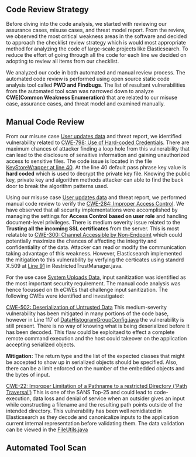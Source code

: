 ## Code Review Strategy

Before diving into the code analysis, we started with reviewing our assurance cases, misuse cases, and threat model report. From the review, we observed the most critical weakness areas in the software and decided to approach the checklist review strategy which is would most appropriate method for analyzing the code of large-scale projects like Elasticsearch. To reduce the effort of going through all the code for each line we decided on adopting to review all items from our checklist.

We analyzed our code in both automated and manual review process. The automated code review is performed using open source static code analysis tool called **PWD and Findbugs**. The list of resultant vulnerabilities from the automated tool scan was narrowed  down to analyze  **CWE(Common Weakness Enumeration)** that are related to our misuse case, assurance cases, and threat model and examined manually. 

## Manual Code Review

From our misuse case [User updates data](https://github.com/swrp/CYBR8420-SemesterProject/blob/master/submissions/SoftwareSecurityRequirements.md#User-updates-data) and threat report, we identified vulnerability related to [CWE-798: Use of Hard-coded Credentials](https://cwe.mitre.org/data/definitions/798.html). There are maximum chances of attacker finding a loop hole from this vulnerability that can lead to the disclosure of sensitive information and gaining unauthorized access to sensitive files. The code issue is located in the file [KeyStoreWrapper at line 40]( https://github.com/elastic/elasticsearch/blob/master/x-pack/plugin/core/src/main/java/org/elasticsearch/license/CryptUtils.java). 
At the line 40 default pass phrase key value is **hard coded** which is used to decrypt the private key file. Knowing the public key, private key and algorithm methods attacker can able to find the back door to break the algorithm patterns used.

Using our misuse case [User updates data](https://github.com/swrp/CYBR8420-SemesterProject/blob/master/submissions/SoftwareSecurityRequirements.md#User-updates-data) and threat report, we performed manual code review to verify the [CWE-284: Improper Access Control]( https://cwe.mitre.org/data/definitions/284.html). We have observed that all security implementations were accomplished by managing the settings for **Access Control based on user role** and handling document-level privileges. There is medium severity issue related to the **Trusting all the incoming SSL certificates** from the server. This is most relatable to [CWE-300: Channel Accessible by Non-Endpoint](https://cwe.mitre.org/data/definitions/300.html) which could potentially maximize the chances of affecting the integrity and confidentiality of the data. Attacker can read or modify the communication taking advantage of this weakness. 
However, Elasticsearch implemented the mitigation to this vulnerability by verfying the certicates using standrd X.509 at [Line 91](https://github.com/elastic/elasticsearch/blob/e179fd1274331e30bc3ddfb1ab789fb0d38c92bd/x-pack/plugin/core/src/main/java/org/elasticsearch/xpack/core/ssl/RestrictedTrustManager.java#L91) in RestrictedTrustManager.java.

For the use case [System Uploads Data](https://github.com/swrp/CYBR8420-SemesterProject/blob/master/submissions/SoftwareSecurityRequirements.md), input sanitization was identified as the most important security requirement. The manual code analysis was hence focussed on th eCWEs that challenge input sanitization. The following CWEs were identified and investigated:

[CWE-502: Deserialization of Untrusted Data](https://cwe.mitre.org/data/definitions/502.html)
This medium-severity vulnerability has been mitigated in many portions of the code base, however in Line 117 of [DataHistogramGroupConfig.java](https://github.com/elastic/elasticsearch/blob/master/x-pack/plugin/core/src/main/java/org/elasticsearch/xpack/core/rollup/job/DateHistogramGroupConfig.java) the vulnerability is still present.
There is no way of knowing what is being deserialized before it has been decoded. This flaw could be exploitaed to effect a complete remote command execution and the host could takeover on the application accepting serialized objects.

**Mitigation:** The return type and the list of the expected classes that might be accepted to show up in serialized objects should be specified. Also, there can be a limit enforced on the number of the embedded objects and the bytes of input.

[CWE-22: Improper Limitation of a Pathname to a restricted Directory ('Path Traversal')](http://cwe.mitre.org/data/definitions/22.html)
This is one of the SANS Top-25 and could lead to code-execution, data loss and denial of service when an outsider gives an input while constructing a filename and the resulting path points  outside of the intended directory. This vulnerability has been well remidiated in Elasticsearch as they decode and canonicalize inputs to the application current internal representation before validating them. The data validation can be viewed in the [FileUtils.java](https://github.com/elastic/elasticsearch/blob/master/qa/vagrant/src/main/java/org/elasticsearch/packaging/util/FileUtils.java)






## Automated Tool Scan 
